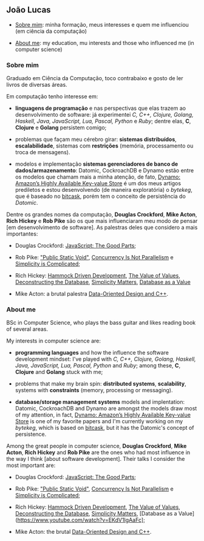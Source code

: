 ## João Lucas

- [Sobre mim](#sobre-mim): minha formação, meus interesses e quem me influenciou (em ciência da computação)

- [About me](#about-me): my education, mu interests and those who influenced me (in computer science)

### Sobre mim

Graduado em Ciência da Computação, toco contrabaixo e gosto de ler livros de diversas áreas.

Em computação tenho interesse em:

- **linguagens de programação** e nas perspectivas que elas trazem ao desenvolvimento de software: já experimentei _C, C++, Clojure, Golang, Haskell, Java, JavaScript, Lua, Pascal, Python_ e _Ruby_; dentre elas, **C**, **Clojure** e **Golang** persistem comigo;

- problemas que façam meu cérebro girar: **sistemas distribuídos**, **escalabilidade**, sistemas com **restrições** (memória, processamento ou troca de mensagens).

- modelos e implementação **sistemas gerenciadores de banco de dados/armazenamento**: Datomic, CockroachDB e Dynamo estão entre os modelos que chamam mais a minha atenção, de fato, [Dynamo: Amazon’s Highly Available Key-value Store](http://www.allthingsdistributed.com/files/amazon-dynamo-sosp2007.pdf) é um dos meus artigos prediletos e estou desenvolvendo (de maneira exploratória) o _bytekeg_, que é baseado no [bitcask](http://basho.com/wp-content/uploads/2015/05/bitcask-intro.pdf), porém tem o conceito de persistência do _Datomic_.

Dentre os grandes nomes da computação, **Douglas Crockford**, **Mike Acton**, **Rich Hickey** e **Rob Pike** são os que mais influenciaram meu modo de pensar \[em desenvolvimento de software\]. As palestras deles que considero a mais importantes:

- Douglas Crockford: [JavaScript: The Good Parts](https://www.youtube.com/watch?v=hQVTIJBZook);

- Rob Pike: ["Public Static Void"](https://www.youtube.com/watch?v=5kj5ApnhPAE), [Concurrency Is Not Parallelism](https://www.youtube.com/watch?v=cN_DpYBzKso) e [Simplicity is Complicated](https://www.youtube.com/watch?v=rFejpH_tAHM);

- Rich Hickey: [Hammock Driven Development](https://www.youtube.com/watch?v=f84n5oFoZBc), [The Value of Values](https://www.youtube.com/watch?v=-6BsiVyC1kM), [Deconstructing the Database](https://www.youtube.com/watch?v=Cym4TZwTCNU), [Simplicity Matters](https://www.youtube.com/watch?v=rI8tNMsozo0), [Database as a Value](https://www.youtube.com/watch?v=EKdV1IgAaFc)

- Mike Acton: a brutal palestra [Data-Oriented Design and C++](https://www.youtube.com/watch?v=rX0ItVEVjHc).

### About me

BSc in Computer Science, who plays the bass guitar and likes reading book of several areas.

My interests in computer science are:

- **programming languages** and how the influence the software development mindset: I've played with _C, C++, Clojure, Golang, Haskell, Java, JavaScript, Lua, Pascal, Python_ and _Ruby_; among these, **C**, **Clojure** and **Golang** stuck with me;

- problems that make my brain spin: **distributed systems**, **scalability**, systems with **constraints** (memory, processing or messaging).

- **database/storage management systems** models and implentation: Datomic, CockroachDB and Dynamo are amongst the models draw most of my attention, in fact, [Dynamo: Amazon’s Highly Available Key-value Store](http://www.allthingsdistributed.com/files/amazon-dynamo-sosp2007.pdf) is one of my favorite papers and I'm currently working on my _bytekeg_, which is based on [bitcask](http://basho.com/wp-content/uploads/2015/05/bitcask-intro.pdf), but it has the Datomic's concept of persistence.

Among the great people in computer science, **Douglas Crockford**, **Mike Acton**, **Rich Hickey** and **Rob Pike** are the ones who had most influence in the way I think \[about software development\]. Their talks I consider the most important are:

- Douglas Crockford: [JavaScript: The Good Parts](https://www.youtube.com/watch?v=hQVTIJBZook);

- Rob Pike: ["Public Static Void"](https://www.youtube.com/watch?v=5kj5ApnhPAE), [Concurrency Is Not Parallelism](https://www.youtube.com/watch?v=cN_DpYBzKso) e [Simplicity is Complicated](https://www.youtube.com/watch?v=rFejpH_tAHM);

- Rich Hickey: [Hammock Driven Development](https://www.youtube.com/watch?v=f84n5oFoZBc), [The Value of Values](https://www.youtube.com/watch?v=-6BsiVyC1kM), [Deconstructing the Database](https://www.youtube.com/watch?v=Cym4TZwTCNU), [Simplicity Matters](https://www.youtube.com/watch?v=rI8tNMsozo0), [Database as a Value](https://www.youtube.com/watch?v=EKdV1IgAaFc];

- Mike Acton: the brutal [Data-Oriented Design and C++](https://www.youtube.com/watch?v=rX0ItVEVjHc).

